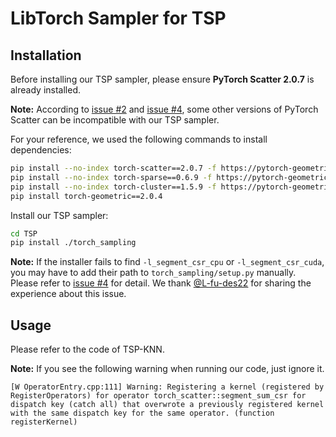 # LibTorch Sampler for TSP

## Installation

Before installing our TSP sampler, please ensure **PyTorch Scatter 2.0.7** is already installed.

**Note:** According to [issue #2](https://github.com/DIMESTeam/DIMES/issues/2) and [issue #4](https://github.com/DIMESTeam/DIMES/issues/4), some other versions of PyTorch Scatter can be incompatible with our TSP sampler.

For your reference, we used the following commands to install dependencies:

```bash
pip install --no-index torch-scatter==2.0.7 -f https://pytorch-geometric.com/whl/torch-1.7.0+cu110.html
pip install --no-index torch-sparse==0.6.9 -f https://pytorch-geometric.com/whl/torch-1.7.0+cu110.html
pip install --no-index torch-cluster==1.5.9 -f https://pytorch-geometric.com/whl/torch-1.7.0+cu110.html
pip install torch-geometric==2.0.4
```

Install our TSP sampler:

```bash
cd TSP
pip install ./torch_sampling
```

**Note:** If the installer fails to find `-l_segment_csr_cpu` or `-l_segment_csr_cuda`, you may have to add their path to `torch_sampling/setup.py` manually. Please refer to [issue \#4](https://github.com/DIMESTeam/DIMES/issues/4#issuecomment-1863087703) for detail. We thank [@L-fu-des22](https://github.com/L-fu-des22) for sharing the experience about this issue.

## Usage

Please refer to the code of TSP-KNN.

**Note:** If you see the following warning when running our code, just ignore it.

```
[W OperatorEntry.cpp:111] Warning: Registering a kernel (registered by RegisterOperators) for operator torch_scatter::segment_sum_csr for dispatch key (catch all) that overwrote a previously registered kernel with the same dispatch key for the same operator. (function registerKernel)
```
